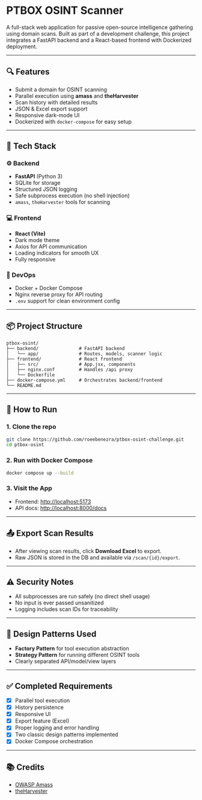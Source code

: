 # PTBOX OSINT Scanner

A full-stack web application for passive open-source intelligence gathering using domain scans. Built as part of a development challenge, this project integrates a FastAPI backend and a React-based frontend with Dockerized deployment.

---

## 🔍 Features

- Submit a domain for OSINT scanning
- Parallel execution using **amass** and **theHarvester**
- Scan history with detailed results
- JSON & Excel export support
- Responsive dark-mode UI
- Dockerized with `docker-compose` for easy setup

---

## 🚀 Tech Stack

### ⚙️ Backend
- **FastAPI** (Python 3)
- SQLite for storage
- Structured JSON logging
- Safe subprocess execution (no shell injection)
- `amass`, `theHarvester` tools for scanning

### 💻 Frontend
- **React (Vite)**
- Dark mode theme
- Axios for API communication
- Loading indicators for smooth UX
- Fully responsive

### 🐳 DevOps
- Docker + Docker Compose
- Nginx reverse proxy for API routing
- `.env` support for clean environment config

---

## 📦 Project Structure

```
ptbox-osint/
├── backend/               # FastAPI backend
│   └── app/               # Routes, models, scanner logic
├── frontend/              # React frontend
│   ├── src/               # App.jsx, components
│   ├── nginx.conf         # Handles /api proxy
│   └── Dockerfile
├── docker-compose.yml     # Orchestrates backend/frontend
└── README.md
```

---

## 🧪 How to Run

### 1. Clone the repo

```bash
git clone https://github.com/roeebenezra/ptbox-osint-challenge.git
cd ptbox-osint
````

### 2. Run with Docker Compose

```bash
docker compose up --build
```

### 3. Visit the App

* Frontend: [http://localhost:5173](http://localhost:5173)
* API docs: [http://localhost:8000/docs](http://localhost:8000/docs)

---

## 📤 Export Scan Results

* After viewing scan results, click **Download Excel** to export.
* Raw JSON is stored in the DB and available via `/scan/{id}/export`.

---

## ⚠️ Security Notes

* All subprocesses are run safely (no direct shell usage)
* No input is ever passed unsanitized
* Logging includes scan IDs for traceability

---

## 📖 Design Patterns Used

* **Factory Pattern** for tool execution abstraction
* **Strategy Pattern** for running different OSINT tools
* Clearly separated API/model/view layers

---

## ✅ Completed Requirements

* [x] Parallel tool execution
* [x] History persistence
* [x] Responsive UI
* [x] Export feature (Excel)
* [x] Proper logging and error handling
* [x] Two classic design patterns implemented
* [x] Docker Compose orchestration

---

## 📚 Credits

* [OWASP Amass](https://github.com/owasp-amass/amass)
* [theHarvester](https://github.com/laramies/theHarvester)

````

